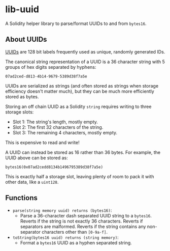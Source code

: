 # lib-uuid

A Solidity helper library to parse/format UUIDs to and from `bytes16`.

## About UUIDs
[UUIDs](https://en.wikipedia.org/wiki/Universally_unique_identifier) are 128 bit labels frequently used as unique, randomly generated IDs.

The canonical string representation of a UUID is a 36 character string with 5 groups of hex digits separated by hyphens:

```
07ad2ced-d813-4b14-9679-5389d38f7a5e
```

UUIDs are serialized as strings (and often stored as strings when storage efficiency doesn't matter much), but they can be much more efficiently stored as bytes.

Storing an off chain UUID as a Solidity `string` requires writing to three storage slots:
- Slot 1: The string's length, mostly empty.
- Slot 2: The first 32 characters of the string.
- Slot 3: The remaining 4 characters, mostly empty.

This is expensive to read and write!

A UUID can instead be stored as 16 rather than 36 bytes. For example, the UUID above can be stored as:

```
bytes16(0x07ad2cedd8134b1496795389d38f7a5e)
```

This is exactly half a storage slot, leaving plenty of room to pack it with other data, like a `uint128`.

## Functions
- `parse(string memory uuid) returns (bytes16)`:
    - Parse a 36-character dash separated UUID string to a `bytes16`. Reverts if the string is not exactly 36 characters. Reverts if separators are malformed. Reverts if the string contains any non-separator characters other than `[0-9a-f]`.
- `toString(bytes16 uuid) returns (string memory)`:
    - Format a `bytes16` UUID as a hyphen separated string.
